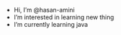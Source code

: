 - Hi, I’m @hasan-amini
- I’m interested in learning new thing
- I’m currently learning java 

<!---
hasan-amini/hasan-amini is a ✨ special ✨ repository because its `README.md` (this file) appears on your GitHub profile.
You can click the Preview link to take a look at your changes.
--->
